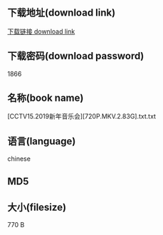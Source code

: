 ## 下载地址(download link)
[下载链接 download link](https://voluble-croquembouche-d321dc.netlify.app/?s=%5BCCTV15.2019%E6%96%B0%E5%B9%B4%E9%9F%B3%E4%B9%90%E4%BC%9A%5D%5B720P.MKV.2.83G%5D.txt)

## 下载密码(download password)
1866

## 名称(book name)
[CCTV15.2019新年音乐会][720P.MKV.2.83G].txt.txt

## 语言(language)
chinese

## MD5


## 大小(filesize)
770 B
